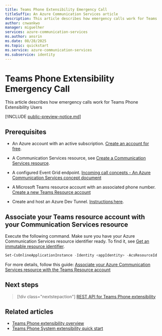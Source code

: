 ```yaml
---
title: Teams Phone Extensibility Emergency Call
titleSuffix: An Azure Communication Services article
description: This article describes how emergency calls work for Teams Phone Extensibility User
author: cnwankwo
manager: miguelher
services: azure-communication-services
ms.author: ansrin
ms.date: 08/28/2025
ms.topic: quickstart
ms.service: azure-communication-services
ms.subservice: identity
---
```


# Teams Phone Extensibility Emergency Call

This article describes how emergency calls work for Teams Phone Extensibility Users

[!INCLUDE [public-preview-notice.md](../../includes/public-preview-include-document.md)]

## Prerequisites

- An Azure account with an active subscription. [Create an account for free](https://azure.microsoft.com/free/?WT.mc_id=A261C142F).

- A Communication Services resource, see [Create a Communication Services resource](../../quickstarts/create-communication-resource.md).

- A configured Event Grid endpoint. [Incoming call concepts - An Azure Communication Services concept document](../../concepts/call-automation/incoming-call-notification.md#receiving-an-incoming-call-notification-from-event-grid)

- A Microsoft Teams resource account with an associated phone number. [Create a new Teams Resource account](/powershell/module/teams/new-csonlineapplicationinstance)

- Create and host an Azure Dev Tunnel. [Instructions here](/azure/developer/dev-tunnels/get-started).

## Associate your Teams resource account with your Communication Services resource

Execute the following command. Make sure you have your Azure Communication Services resource identifier ready. To find it, see [Get an immutable resource identifier](/azure/communication-services/concepts/troubleshooting-info#get-an-immutable-resource-id).

```powershell
Set-CsOnlineApplicationInstance -Identity <appIdentity> -AcsResourceId <acsResourceId>
```

For more details, follow this guide: [Associate your Azure Communication Services resource with the Teams Resource account](/powershell/module/teams/set-csonlineapplicationinstance#-acsresourceid)


## Next steps
  
> [!div class="nextstepaction"]
> [REST API for Teams Phone extensibility](./teams-phone-extensiblity-rest-api.md)

## Related articles

- [Teams Phone extensibility overview](../../concepts/interop/tpe/teams-phone-extensibility-overview.md)
- [Teams Phone System extensibility quick start](./teams-phone-extensibility-quickstart.md)
